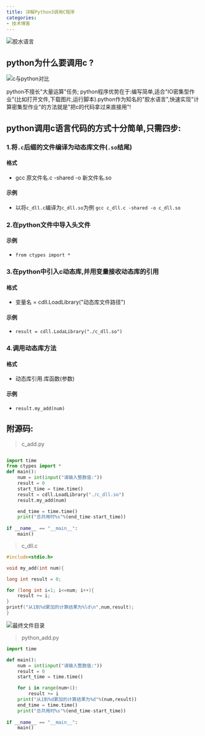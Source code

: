 ```yaml
---
title: 详解Python3调用C程序
categories:
- 技术博客
---
```




![胶水语言](https://v2fy.com/asset/0i/jikemiji/jikemiji-md/2020-12-26-python-c-1609033099000.assets/3203841-12007d409b6d1cf8.png)


## python为什么要调用c ?

![c与python对比](https://v2fy.com/asset/0i/jikemiji/jikemiji-md/2020-12-26-python-c-1609033099000.assets/3203841-1b5fbcfd3925af4c.png)


python不擅长"大量运算"任务;
python程序优势在于:编写简单,适合"IO密集型作业"(比如打开文件,下载图片,运行脚本).python作为知名的"胶水语言",快速实现"计算密集型作业"的方法就是"把c的代码拿过来直接用"!

## python调用c语言代码的方式十分简单,只需四步:

### 1.将`.c`后缀的文件编译为动态库文件(`.so`结尾)
#### 格式

- gcc 原文件名.c -shared -o 新文件名.so

#### 示例

- 以将`c_dll.c`编译为`c_dll.so`为例
`gcc c_dll.c -shared -o c_dll.so`

### 2.在python文件中导入头文件
#### 示例

- `from ctypes import *`

### 3.在python中引入c动态库,并用变量接收动态库的引用
#### 格式

- 变量名 = cdll.LoadLibrary("动态库文件路径")

#### 示例 
- `result = cdll.LodaLibrary("./c_dll.so")`

### 4.调用动态库方法
#### 格式

- 动态库引用.库函数(参数)

#### 示例
- `result.my_add(num)`


## 附源码:

> c_add.py



```python

import time
from ctypes import *
def main():
    num = int(input("请输入整数值:"))
    result = 0
    start_time = time.time()
    result = cdll.LoadLibrary("./c_dll.so")
    result.my_add(num)

    end_time = time.time()
    print("总共用时%s"%(end_time-start_time))
    
if __name__ == "__main__":
    main()

```


> c_dll.c


```c
#include<stdio.h>

void my_add(int num){

long int result = 0;

for (long int i=1; i<=num; i++){
    result += i;
}
printf("从1到%d累加的计算结果为%ld\n",num,result);
}
```

![最终文件目录](https://v2fy.com/asset/0i/jikemiji/jikemiji-md/2020-12-26-python-c-1609033099000.assets/3203841-abc54a1d9457f6b2.png)

>python_add.py


```python
import time

def main():
    num = int(input("请输入整数值:"))
    result = 0
    start_time = time.time()

    for i in range(num+1):
        result += i
    print("从1到%d累加的计算结果为%d"%(num,result))
    end_time = time.time()
    print("总共用时%s"%(end_time-start_time))
    
if __name__ == "__main__":
    main()

```









